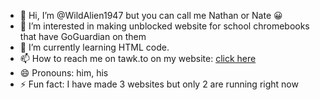 - 👋 Hi, I’m @WildAlien1947 but you can call me Nathan or Nate 😀
- 👀 I’m interested in making unblocked website for school chromebooks that have GoGuardian on them
- 🌱 I’m currently learning HTML code.
- 📫 How to reach me on tawk.to on my website: <a href="sites.google.com/philasd.org/huihub/chat-with-me-after-school-hours"> click here </a>
- 😄 Pronouns: him, his
- ⚡ Fun fact: I have made 3 websites but only 2 are running right now

<!---
WildAlien1947/WildAlien1947 is a ✨ special ✨ repository because its `README.md` (this file) appears on your GitHub profile.
You can click the Preview link to take a look at your changes.
--->
